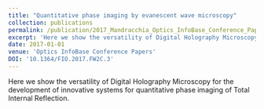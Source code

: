 ```yaml
---
title: "Quantitative phase imaging by evanescent wave microscopy"
collection: publications
permalink: /publication/2017_Mandracchia_Optics_InfoBase_Conference_Papers
excerpt: 'Here we show the versatility of Digital Holography Microscopy for the development of innovative systems for quantitative phase imaging of Total Internal Reflection.'
date: 2017-01-01
venue: 'Optics InfoBase Conference Papers'
DOI: '10.1364/FIO.2017.FW2C.3'
---
```

Here we show the versatility of Digital Holography Microscopy for the development of innovative systems for quantitative phase imaging of Total Internal Reflection.
